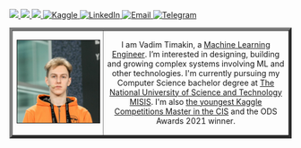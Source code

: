 <p> 
  <a href="https://www.notion.so/vadimtimakin/Vadim-Timakin-572e14c777b046d6a234bc6dcd55a92a"> <img src="https://img.shields.io/badge/-More info-blue?style=plastic" height="25px"> </a>
  <a href="https://drive.google.com/file/d/1IskQ39zOdoY7WVD7zpdv75DI3T8tagsD/view?usp=sharing"> <img src="https://img.shields.io/badge/-CV-yellow?style=plastic" height="25px"> </a>
  <a href="https://github.com/t0efL/t0efL/blob/master/projects_guide.md"> <img src="https://img.shields.io/badge/-Projects-green?style=plastic" height="25px"> </a>
  <a href="https://www.kaggle.com/vadimtimakin"> <img src="https://img.shields.io/badge/Kaggle-20BEFF?style=for-the-badge&logo=Kaggle&logoColor=white" height="25px" alt="Kaggle">
   <a href="https://www.linkedin.com/in/toefl/"><img src="https://img.shields.io/badge/linkedin-006CAC.svg?&style=plastic&logo=linkedin&logoColor=white" height="25px" alt="LinkedIn"> </a>
    <a href="mailto:vad.timakin@yandex.ru"> <img src="https://img.shields.io/badge/gmail-%23D14836.svg?&style=plastic&logo=gmail&logoColor=white" height="25px" alt="Email">
  <a href="https://t.me/t0efL"><img src="https://img.shields.io/badge/Telegram-2CA5E0?style=for-the-badge&logo=telegram&logoColor=white" alt="Telegram" height="25px"> </a>
</p> 
  
<table border="5" cellspacing="15" cellpadding="0" border_style="ridge">
<tbody>
  <tr>
    <td width="200">
        <a href="https://github.com/t0efL/t0efL/blob/master/image.jpg"><img alt="Vadim Timakin" src="https://github.com/t0efL/t0efL/blob/master/image.jpg" width="160" border="1"></a>
    </td>
    <td width="400" align="center">
    <p> 
        I am Vadim Timakin, a <a href="https://drive.google.com/file/d/1IskQ39zOdoY7WVD7zpdv75DI3T8tagsD/view?usp=sharing">Machine Learning Engineer</a>. I’m interested in designing, building and growing complex systems involving ML and other technologies. I'm currently pursuing my Computer Science bachelor degree at <a href="https://en.misis.ru/">The National University of Science and Technology MISIS</a>. I'm also <a href="https://www.kaggle.com/vadimtimakin">the youngest Kaggle Competitions Master in the CIS</a> and the ODS Awards 2021 winner.
    </p>
   </tr>
</tbody>
</table>
